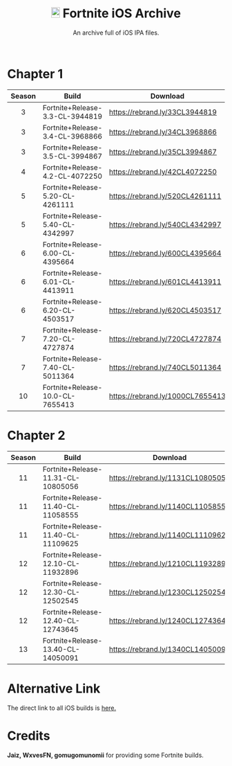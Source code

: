 
<div align=center>

# <img src="https://cdn.discordapp.com/attachments/751304558453719176/936194213199093810/rsz_1rsz_1apple_logo_greysvg.png" alt="Apple Logo" width="20" height="24"> Fortnite iOS Archive
An archive full of iOS IPA files.

</div>
<br>


# Chapter 1

| Season | Build | Download | 
| :---: | ----------- | ----------- | 
| 3 | Fortnite+Release-3.3-CL-3944819 | https://rebrand.ly/33CL3944819 |
| 3 | Fortnite+Release-3.4-CL-3968866 | https://rebrand.ly/34CL3968866 |
| 3 | Fortnite+Release-3.5-CL-3994867 | https://rebrand.ly/35CL3994867 |
| 4 | Fortnite+Release-4.2-CL-4072250 | https://rebrand.ly/42CL4072250 |
| 5 | Fortnite+Release-5.20-CL-4261111 | https://rebrand.ly/520CL4261111 |
| 5 | Fortnite+Release-5.40-CL-4342997 | https://rebrand.ly/540CL4342997 |
| 6 | Fortnite+Release-6.00-CL-4395664 | https://rebrand.ly/600CL4395664 |
| 6 | Fortnite+Release-6.01-CL-4413911 | https://rebrand.ly/601CL4413911 |
| 6 | Fortnite+Release-6.20-CL-4503517 | https://rebrand.ly/620CL4503517 |
| 7 | Fortnite+Release-7.20-CL-4727874 | https://rebrand.ly/720CL4727874 |
| 7 | Fortnite+Release-7.40-CL-5011364 | https://rebrand.ly/740CL5011364 |
| 10 | Fortnite+Release-10.0-CL-7655413 | https://rebrand.ly/1000CL7655413 |

# Chapter 2

| Season | Build | Download |
| :---: | ----------- | ----------- | 
| 11 | Fortnite+Release-11.31-CL-10805056 | https://rebrand.ly/1131CL10805056 |
| 11 | Fortnite+Release-11.40-CL-11058555 | https://rebrand.ly/1140CL11058555 |
| 11 | Fortnite+Release-11.40-CL-11109625 | https://rebrand.ly/1140CL11109625 |
| 12 | Fortnite+Release-12.10-CL-11932896 | https://rebrand.ly/1210CL11932896 |
| 12 | Fortnite+Release-12.30-CL-12502545 | https://rebrand.ly/1230CL12502545 |
| 12 | Fortnite+Release-12.40-CL-12743645 | https://rebrand.ly/1240CL12743645 |
| 13 | Fortnite+Release-13.40-CL-14050091 | https://rebrand.ly/1340CL14050091 |

# Alternative Link
The direct link to all iOS builds is [here.](https://drive.google.com/drive/folders/1-AE3T3YKpp5-KVZ-w38PtFm19Hj4G0pc?usp=share_link "Crunnie's iOS Archive")

# Credits
**Jaiz, WxvesFN, gomugomunomii** for providing some Fortnite builds.
